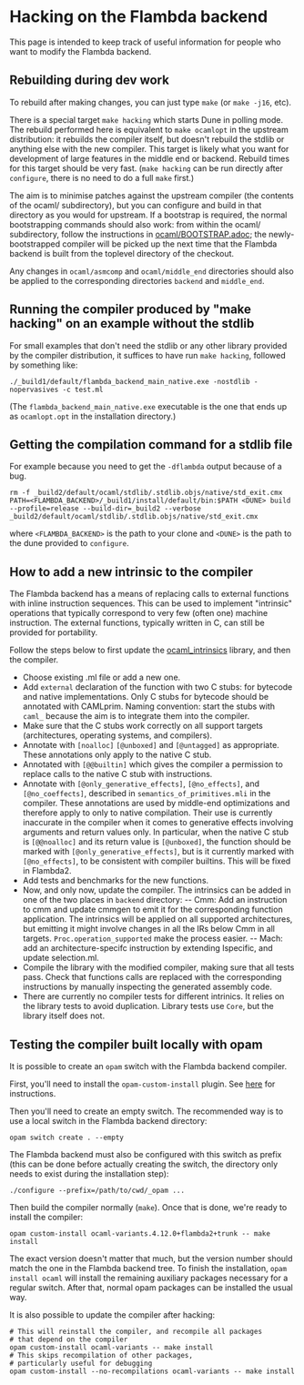 # Hacking on the Flambda backend

This page is intended to keep track of useful information for people who
want to modify the Flambda backend.

## Rebuilding during dev work

To rebuild after making changes, you can just type `make` (or `make -j16`, etc).

There is a special target `make hacking` which starts Dune in polling mode.  The rebuild
performed here is equivalent to `make ocamlopt` in the upstream distribution: it rebuilds the
compiler itself, but doesn't rebuild the stdlib or anything else with the new compiler.
This target is likely what you want for development of large features in the middle end or
backend.  Rebuild times for this target should be very fast.  (`make hacking` can be
run directly after `configure`, there is no need to do a full `make` first.)

The aim is to minimise patches against the upstream compiler (the
contents of the ocaml/ subdirectory), but you can configure and build
in that directory as you would for upstream.  If a bootstrap is
required, the normal bootstrapping commands should also work: from
within the ocaml/ subdirectory, follow the instructions in
[ocaml/BOOTSTRAP.adoc](ocaml/BOOSTRAP.adoc); the newly-bootstrapped
compiler will be picked up the next time that the Flambda backend is
built from the toplevel directory of the checkout.

Any changes in `ocaml/asmcomp` and `ocaml/middle_end` directories
should also be applied to the corresponding directories `backend` and
`middle_end`.

## Running the compiler produced by "make hacking" on an example without the stdlib

For small examples that don't need the stdlib or any other library provided by the
compiler distribution, it suffices to have run `make hacking`, followed by
something like:
```
./_build1/default/flambda_backend_main_native.exe -nostdlib -nopervasives -c test.ml
```
(The `flambda_backend_main_native.exe` executable is the one that ends up as `ocamlopt.opt` in
the installation directory.)

## Getting the compilation command for a stdlib file

For example because you need to get the `-dflambda` output because of a bug.
```
rm -f _build2/default/ocaml/stdlib/.stdlib.objs/native/std_exit.cmx
PATH=<FLAMBDA_BACKEND>/_build1/install/default/bin:$PATH <DUNE> build --profile=release --build-dir=_build2 --verbose _build2/default/ocaml/stdlib/.stdlib.objs/native/std_exit.cmx
```
where `<FLAMBDA_BACKEND>` is the path to your clone and `<DUNE>` is the path to the dune provided to `configure`.

## How to add a new intrinsic to the compiler

The Flambda backend has a means of replacing calls to external functions
with inline instruction sequences.  This can be used to implement
"intrinsic" operations that typically correspond to very few (often one)
machine instruction.  The external functions, typically written in C,
can still be provided for portability.

Follow the steps below to first update the
[ocaml_intrinsics](https://github.com/janestreet/ocaml_intrinsics)
library, and then the compiler.
  
- Choose existing .ml file or add a new one.
- Add `external` declaration of the function with two C stubs:
  for bytecode and native implementations.
  Only C stubs for bytecode should be annotated with CAMLprim.
  Naming convention: start the stubs with `caml_` because the aim is
  to integrate them into the compiler.
- Make sure that the C stubs work correctly on all support targets
  (architectures, operating systems, and compilers).
- Annotate with `[noalloc]` `[@unboxed]` and `[@untagged]` as
  appropriate. These annotations only apply to the native C stub.
- Annotated with `[@@builtin]` which gives
  the compiler a permission to replace calls to the native C stub
  with instructions.
- Annotate with `[@only_generative_effects]`, `[@no_effects]`, and
 `[@no_coeffects]`, described in
 `semantics_of_primitives.mli` in the compiler.
  These annotations are used by middle-end optimizations and therefore
  apply to only to native compilation.  Their use is currently
  inaccurate in the compiler when it comes to generative effects
  involving arguments and return values only.  In particular, when the
  native C stub is `[@@noalloc]` and its return value is `[@unboxed]`,
  the function should be marked with `[@only_generative_effects]`, but
  is it currently marked with `[@no_effects]`, to be consistent with
  compiler builtins. This will be fixed in Flambda2.
- Add tests and benchmarks for the new functions.
- Now, and only now, update the compiler. The intrinsics can be added in one
  of the two places in `backend` directory:
  -- Cmm:
     Add an instruction to cmm and update cmmgen to emit it for
     the corresponding function application. The intrinsics will be
     applied on all supported architectures, but emitting it might involve
     changes in all the IRs below Cmm in all targets.
     `Proc.operation_supported` make the process easier.
  -- Mach: add an architecture-specifc instruction by extending
     Ispecific, and update selection.ml.
- Compile the library with the modified compiler, making sure that
  all tests pass. Check that functions calls are replaced with the
  corresponding instructions by manually inspecting the generated
  assembly code.
- There are currently no compiler tests for different intrinics. It
  relies on the library tests to avoid duplication. Library tests use
  `Core`, but the library itself does not.

## Testing the compiler built locally with opam

It is possible to create an `opam` switch with the Flambda backend compiler.

First, you'll need to install the `opam-custom-install` plugin. See
[here](https://gitlab.ocamlpro.com/louis/opam-custom-install) for instructions.

Then you'll need to create an empty switch. The recommended way is to use a
local switch in the Flambda backend directory:

```shell
opam switch create . --empty
```

The Flambda backend must also be configured with this switch as prefix
(this can be done before actually creating the switch, the directory only
needs to exist during the installation step):

```shell
./configure --prefix=/path/to/cwd/_opam ...
```

Then build the compiler normally (`make`).
Once that is done, we're ready to install the compiler:

```shell
opam custom-install ocaml-variants.4.12.0+flambda2+trunk -- make install
```

The exact version doesn't matter that much, but the version number should
match the one in the Flambda backend tree.
To finish the installation, `opam install ocaml` will install the remaining
auxiliary packages necessary for a regular switch. After that, normal opam
packages can be installed the usual way.

It is also possible to update the compiler after hacking:
```shell
# This will reinstall the compiler, and recompile all packages
# that depend on the compiler
opam custom-install ocaml-variants -- make install
# This skips recompilation of other packages,
# particularly useful for debugging
opam custom-install --no-recompilations ocaml-variants -- make install
```
